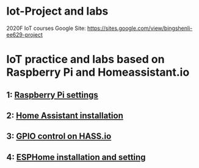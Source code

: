 # Iot-Project and labs
2020F IoT courses
Google Site: https://sites.google.com/view/bingshenli-ee629-project
# IoT practice and labs based on Raspberry Pi and Homeassistant.io
## 1: [Raspberry Pi settings](https://github.com/Gry1995/Iot-Project/tree/master/Lesson01)
## 2: [Home Assistant installation](https://github.com/Gry1995/Iot-Project/tree/master/HASS.io%20installation)
## 3: [GPIO control on HASS.io](https://github.com/Gry1995/Iot-Project/blob/master/HASS.io%20controll%20GPIO%20of%20Pi/README.md)
## 4: [ESPHome installation and setting](https://github.com/Gry1995/Iot-Project/tree/master/ESPHome%20installation%20and%20setting)



